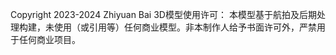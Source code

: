 Copyright 2023-2024 Zhiyuan Bai
3D模型使用许可：
    本模型基于航拍及后期处理构建，未使用（或引用等）任何商业模型。非本制作人给予书面许可外，严禁用于任何商业项目。